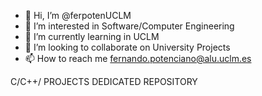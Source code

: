 - 👋 Hi, I’m @ferpotenUCLM
- 👀 I’m interested in Software/Computer Engineering
- 🌱 I’m currently learning in UCLM
- 💞️ I’m looking to collaborate on University Projects
- 📫 How to reach me fernando.potenciano@alu.uclm.es

<!---
ferpotenUCLM/ferpotenUCLM is a ✨ special ✨ repository because its `README.md` (this file) appears on your GitHub profile.
You can click the Preview link to take a look at your changes.
--->

C/C++/ PROJECTS DEDICATED REPOSITORY
